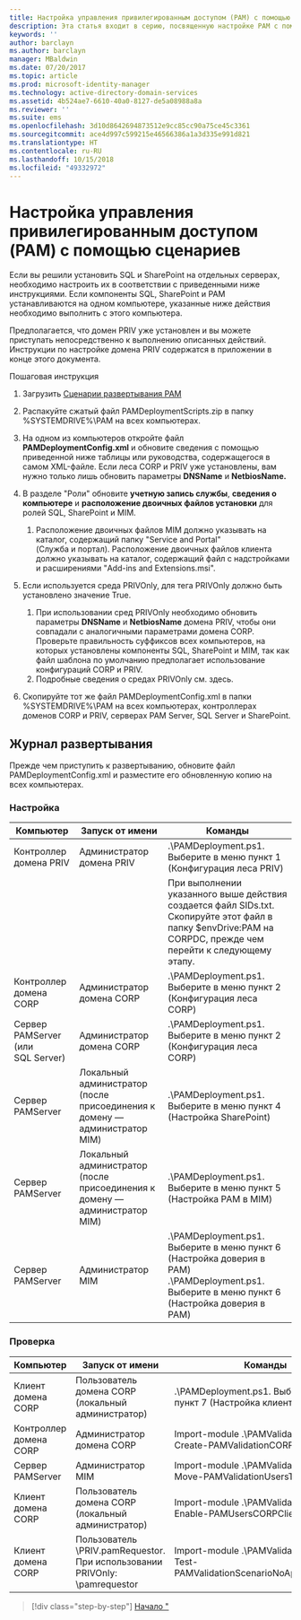 ```yaml
---
title: Настройка управления привилегированным доступом (PAM) с помощью сценариев
description: Эта статья входит в серию, посвященную настройке PAM с помощью скриптов. Здесь рассматриваются изменения XML-файла, который будет использоваться в скриптах развертывания PAM.
keywords: ''
author: barclayn
ms.author: barclayn
manager: MBaldwin
ms.date: 07/20/2017
ms.topic: article
ms.prod: microsoft-identity-manager
ms.technology: active-directory-domain-services
ms.assetid: 4b524ae7-6610-40a0-8127-de5a08988a8a
ms.reviewer: ''
ms.suite: ems
ms.openlocfilehash: 3d10d8642694873512e9cc85cc90a75ce45c3361
ms.sourcegitcommit: ace4d997c599215e46566386a1a3d335e991d821
ms.translationtype: HT
ms.contentlocale: ru-RU
ms.lasthandoff: 10/15/2018
ms.locfileid: "49332972"
---
```

# <a name="configure-pam-using-scripts"></a>Настройка управления привилегированным доступом (PAM) с помощью сценариев

Если вы решили установить SQL и SharePoint на отдельных серверах, необходимо настроить их в соответствии с приведенными ниже инструкциями. Если компоненты SQL, SharePoint и PAM устанавливаются на одном компьютере, указанные ниже действия необходимо выполнить с этого компьютера.

Предполагается, что домен PRIV уже установлен и вы можете приступать непосредственно к выполнению описанных действий. Инструкции по настройке домена PRIV содержатся в приложении в конце этого документа.

Пошаговая инструкция

1. Загрузить [Сценарии развертывания PAM](https://www.microsoft.com/download/details.aspx?id=53941)
2. Распакуйте сжатый файл PAMDeploymentScripts.zip в папку %SYSTEMDRIVE%\PAM на всех компьютерах.
3. На одном из компьютеров откройте файл **PAMDeploymentConfig.xml** и обновите сведения с помощью приведенной ниже таблицы или руководства, содержащегося в самом XML-файле. Если леса CORP и PRIV уже установлены, вам нужно только лишь обновить параметры **DNSName** и **NetbiosName.**
4. В разделе "Роли" обновите **учетную запись службы**, **сведения о компьютере** и **расположение двоичных файлов установки** для ролей SQL, SharePoint и MIM.
    1. Расположение двоичных файлов MIM должно указывать на каталог, содержащий папку "Service and Portal" (Служба и портал). Расположение двоичных файлов клиента должно указывать на каталог, содержащий файл с надстройками и расширениями "Add-ins and Extensions.msi".

5. Если используется среда PRIVOnly, для тега PRIVOnly должно быть установлено значение True.
    1. При использовании сред PRIVOnly необходимо обновить параметры **DNSName** и **NetbiosName** домена PRIV, чтобы они совпадали с аналогичными параметрами домена CORP. Проверьте правильность суффиксов всех компьютеров, на которых установлены компоненты SQL, SharePoint и MIM, так как файл шаблона по умолчанию предполагает использование конфигураций CORP и PRIV.
    2. Подробные сведения о средах PRIVOnly см. здесь.

6. Скопируйте тот же файл PAMDeploymentConfig.xml в папки %SYSTEMDRIVE%\PAM на всех компьютерах, контроллерах доменов CORP и PRIV, серверах PAM Server, SQL Server и SharePoint.


## <a name="deployment-worksheet"></a>Журнал развертывания

Прежде чем приступить к развертыванию, обновите файл PAMDeploymentConfig.xml и разместите его обновленную копию на всех компьютерах.

### <a name="setup"></a>Настройка

|Компьютер   | Запуск от имени   |Команды   |
|---|---|---|
|  Контроллер домена PRIV |Администратор домена PRIV   | .\PAMDeployment.ps1. Выберите в меню пункт 1 (Конфигурация леса PRIV)   |
|   |   |  При выполнении указанного выше действия создается файл SIDs.txt. Скопируйте этот файл в папку $envDrive:PAM на CORPDC, прежде чем перейти к следующему этапу. |
| Контроллер домена CORP  |Администратор домена CORP   | .\PAMDeployment.ps1. Выберите в меню пункт 2 (Конфигурация леса CORP)   |
| Сервер PAMServer (или SQL Server)   |Администратор домена CORP   |  .\PAMDeployment.ps1. Выберите в меню пункт 2 (Конфигурация леса CORP)  |
|  Сервер PAMServer |  Локальный администратор (после присоединения к домену — администратор MIM) |  .\PAMDeployment.ps1. Выберите в меню пункт 4 (Настройка SharePoint)  |
| Сервер PAMServer  | Локальный администратор (после присоединения к домену — администратор MIM)  | .\PAMDeployment.ps1. Выберите в меню пункт 5 (Настройка PAM в MIM)   |
|  Сервер PAMServer |Администратор MIM   | .\PAMDeployment.ps1. Выберите в меню пункт 6 (Настройка доверия в PAM) .\PAMDeployment.ps1. Выберите в меню пункт 6 (Настройка доверия в PAM) |

### <a name="validation"></a>Проверка

|  Компьютер | Запуск от имени   | Команды   |
|---|---|---|
| Клиент домена CORP  | Пользователь домена CORP (локальный администратор)  |   .\PAMDeployment.ps1. Выберите в меню пункт 7 (Настройка клиента PAM в MIM)  |
| Контроллер домена CORP  | Администратор домена CORP   | Import-module .\PAMValidation.psm1 ; Create-PAMValidationCORPDCConfig   |
| Сервер PAMServer   | Администратор MIM  | Import-module .\PAMValidation.psm1 ; Move-PAMValidationUsersToPAM  |
| Клиент домена CORP  | Пользователь домена CORP (локальный администратор)   |   Import-module .\PAMValidation.psm1 ; Enable-PAMUsersCORPClientRemote |
|  Клиент домена CORP | <PRIV>Пользователь \PRIV.pamRequestor. При использовании PRIVOnly: <CORP>\pamrequestor   | Import-module .\PAMValidation.psm1 ; Test-PAMValidationScenarioNoApprovalRequest  |


> [!div class="step-by-step"]
> [Начало "](sp1-step1-configuring-priv-domain.md)

